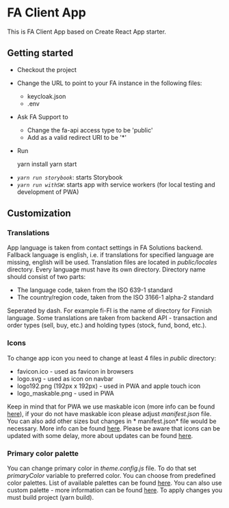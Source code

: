 # FA Client App

This is FA Client App based on Create React App starter.

## Getting started

* Checkout the project
* Change the URL to point to your FA instance in the following files:
    * keycloak.json
    * .env
* Ask FA Support to
    * Change the fa-api access type to be 'public'
    * Add as a valid redirect URI to be '*'
* Run

  	yarn install
  	yarn start

- _`yarn run storybook`_: starts Storybook
- _`yarn run withSW`_: starts app with service workers (for local testing and development of PWA)

## Customization

### Translations

App language is taken from contact settings in FA Solutions backend. Fallback language is english, i.e. if translations
for specified language are missing, english will be used. Translation files are located in *public/locales* directory.
Every language must have its own directory. Directory name should consist of two parts:

* The language code, taken from the ISO 639-1 standard
* The country/region code, taken from the ISO 3166-1 alpha-2 standard

Seperated by dash. For example fi-FI is the name of directory for Finnish language. Some translations are taken from
backend API - transaction and order types (sell, buy, etc.) and holding types (stock, fund, bond, etc.).

### Icons

To change app icon you need to change at least 4 files in *public* directory:

* favicon.ico - used as favicon in browsers
* logo.svg - used as icon on navbar
* logo192.png (192px x 192px) - used in PWA and apple touch icon
* logo_maskable.png - used in PWA

Keep in mind that for PWA we use maskable icon (more info can be found [here](https://web.dev/maskable-icon/)), if your
do not have maskable icon please adjust *manifest.json* file. You can also add other sizes but changes in *
manifest.json*
file would be necessary. More info can be found [here](https://developer.mozilla.org/en-US/docs/Web/Manifest/icons).
Please be aware that icons can be updated with some delay, more about updates can be
found [here](https://web.dev/manifest-updates/).

### Primary color palette

You can change primary color in *theme.config.js* file. To do that set *primaryColor* variable to preferred color. You
can choose from predefined color palettes. List of available palettes can be
found [here](https://tailwindcss.com/docs/customizing-colors). You can also use custom palette - more information can be
found [here](https://tailwindcss.com/docs/customizing-colors#generating-colors). To apply changes you must build
project (yarn build).